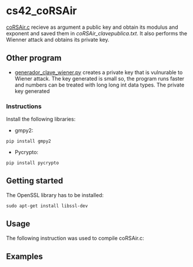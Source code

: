 # cs42_coRSAir
[coRSAir.c](coRSAir.c) recieve as argument a public key and obtain its modulus and exponent and saved them in *coRSAir_clavepublica.txt*. It also performs the Wienner attack and obtains its private key.

## Other program
- [generador_clave_wiener.py](generador_clave_wiener.py) creates a private key that is vulnurable to Wiener attack. The key generated is small so, the program runs faster and numbers can be treated with long long int data types. The private key generated

### Instructions
Install the following libraries:
- gmpy2:
```
pip install gmpy2
```
- Pycrypto:
```
pip install pycrypto
```



## Getting started
The OpenSSL library has to be installed:
```
sudo apt-get install libssl-dev
```

## Usage
The following instruction was used to compile coRSAir.c:


## Examples